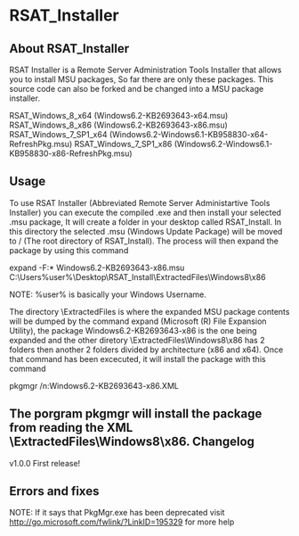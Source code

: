 # RSAT_Installer
About RSAT_Installer
----
RSAT Installer is a Remote Server Administration Tools Installer that allows you to install MSU packages, So far there are only these packages. This source code can also be forked and be changed into a MSU package installer.

RSAT_Windows_8_x64 (Windows6.2-KB2693643-x64.msu)
RSAT_Windows_8_x86 (Windows6.2-KB2693643-x86.msu)
RSAT_Windows_7_SP1_x64 (Windows6.2-Windows6.1-KB958830-x64-RefreshPkg.msu)
RSAT_Windows_7_SP1_x86 (Windows6.2-Windows6.1-KB958830-x86-RefreshPkg.msu)

Usage
----
To use RSAT Installer (Abbreviated Remote Server Administartive Tools Installer) you can execute the compiled .exe and then install your selected .msu package, It will create a folder in your desktop called RSAT_Install. In this directory the selected .msu (Windows Update Package) will be moved to / (The root directory of RSAT_Install). The process will then expand the package by using this command

expand -F:* Windows6.2-KB2693643-x86.msu C:\Users\%user%\Desktop\RSAT_Install\ExtractedFiles\Windows8\x86

NOTE: %user% is basically your Windows Username.

The directory  \ExtractedFiles is where the expanded MSU package contents will be dumped by the command expand (Microsoft (R) File Expansion Utility), the package Windows6.2-KB2693643-x86 is the one being expanded and the other diretory \ExtractedFiles\Windows8\x86 has 2 folders then another 2 folders divided by architecture (x86 and x64). Once that command has been excecuted, it will install the package with this command

pkgmgr /n:Windows6.2-KB2693643-x86.XML

The porgram pkgmgr will install the package from reading the XML \ExtractedFiles\Windows8\x86.
Changelog
----
v1.0.0 First release!

Errors and fixes
----
NOTE: If it says that PkgMgr.exe has been deprecated visit http://go.microsoft.com/fwlink/?LinkID=195329 for more help





